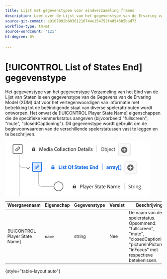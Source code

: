 ```yaml
---
title: Lijst met gegevenstypen voor eindverzameling frames
description: Leer over de Lijst van het gegevenstype van de Ervaring van het Type van Gegevens van de Inzameling van het Eind van Staten Gegevenstype (XDM) gegevenstype.
source-git-commit: e9107092b60361216744e154752f48546b5bad73
workflow-type: tm+mt
source-wordcount: '121'
ht-degree: 0%

---
```


# [!UICONTROL List of States End] gegevenstype

Het gegevenstype van het gegevenstype Verzameling van het Eind van de Lijst van Staten is een gegevenstype van de Gegevens van de Ervaring Model (XDM) dat voor het vertegenwoordigen van informatie met betrekking tot de beëindigende staat van diverse spelerattributen wordt ontworpen. Het omvat de [!UICONTROL Player State Name] eigenschappen die de specifieke kenmerkstatus aangeven (bijvoorbeeld &quot;fullscreen&quot;, &quot;mute&quot;, &quot;closedCaptioning&quot;). Dit gegevenstype wordt gebruikt om de beginvoorwaarden van de verschillende spelerstatussen vast te leggen en te beschrijven.

![Een diagram van de Lijst van het gegevenstype van de Inzameling van het Eind van Staten.](../images/data-types/list-of-states-end-collection.png)

| Weergavenaam | Eigenschap | Gegevenstype | Vereist | Beschrijving |
|--------------------------------|--------------|-----------|-----------|-------------------------------------------------|
| [!UICONTROL Player State Name] | `name` | string | Nee | De naam van de spelerstatus. Opsommend: &quot;fullscreen&quot;, &quot;mute&quot;, &quot;closedCaptioning&quot;, &quot;pictureInPicture&quot;, &quot;inFocus&quot; met respectieve betekenissen. |

{style="table-layout:auto"}
